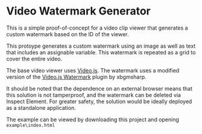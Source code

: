 # Video Watermark Generator

This is a simple proof-of-concept for a video clip viewer that generates a custom watermark based on the ID of the viewer.

This protoype generates a custom watermark using an image as well as text that includes an assignable variable. This watermark is repeated as a grid to cover the entire video.  

The base video viewer uses [Video.js](https://github.com/videojs/video.js/).
The watermark uses a modified version of the [Video.js Watermark](https://github.com/xbgmsharp/videojs-watermark) plugin by xbgmsharp.

It should be noted that the dependence on an external browser means that this solution is not tamperproof, and the watermark can be deleted via Inspect Element. For greater safety, the solution would be ideally deployed as a standalone application.

The example can be viewed by downloading this project and opening `example\index.html`